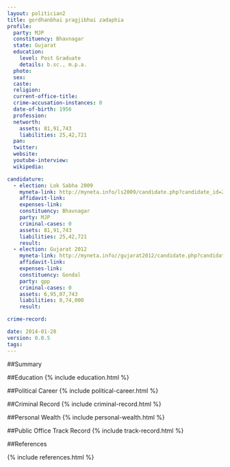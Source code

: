 ```yaml
---
layout: politician2
title: gordhanbhai pragjibhai zadaphia
profile: 
  party: MJP
  constituency: Bhavnagar
  state: Gujarat
  education: 
    level: Post Graduate
    details: b.sc., m.p.a.
  photo: 
  sex: 
  caste: 
  religion: 
  current-office-title: 
  crime-accusation-instances: 0
  date-of-birth: 1956
  profession: 
  networth: 
    assets: 81,91,743
    liabilities: 25,42,721
  pan: 
  twitter: 
  website: 
  youtube-interview: 
  wikipedia: 

candidature: 
  - election: Lok Sabha 2009
    myneta-link: http://myneta.info/ls2009/candidate.php?candidate_id=2198
    affidavit-link: 
    expenses-link: 
    constituency: Bhavnagar 
    party: MJP
    criminal-cases: 0
    assets: 81,91,743
    liabilities: 25,42,721
    result:  
  - election: Gujarat 2012
    myneta-link: http://myneta.info//gujarat2012/candidate.php?candidate_id=334
    affidavit-link: 
    expenses-link: 
    constituency: Gondal 
    party: gpp
    criminal-cases: 0
    assets: 6,95,07,743
    liabilities: 8,74,000
    result:  

crime-record: 

date: 2014-01-28
version: 0.0.5
tags: 
---
```

##Summary


##Education
{% include education.html %}


##Political Career
{% include political-career.html %}


##Criminal Record
{% include criminal-record.html %}


##Personal Wealth
{% include personal-wealth.html %}


##Public Office Track Record
{% include track-record.html %}


##References


{% include references.html %}